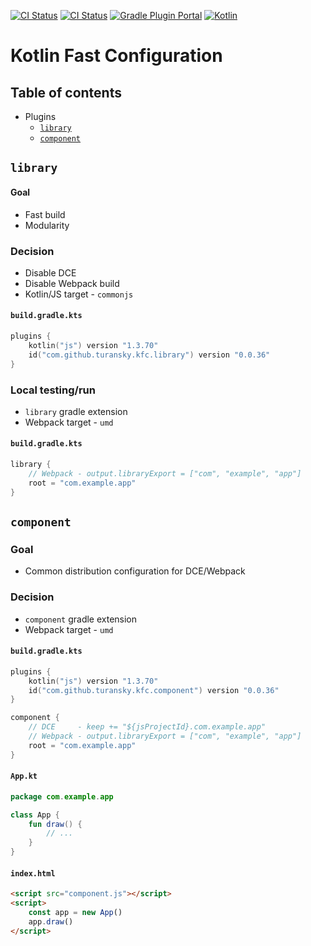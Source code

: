 [![CI Status](https://github.com/turansky/kfc-plugins/workflows/CI/badge.svg)](https://github.com/turansky/kfc-plugins/actions)
[![CI Status](https://github.com/turansky/kfc-plugins/workflows/gradle%20plugin/badge.svg)](https://github.com/turansky/kfc-plugins/actions)
[![Gradle Plugin Portal](https://img.shields.io/maven-metadata/v/https/plugins.gradle.org/m2/com/github/turansky/kfc/root/com.github.turansky.kfc.root.gradle.plugin/maven-metadata.xml.svg?label=plugin&logo=gradle)](https://plugins.gradle.org/plugin/com.github.turansky.kfc.root)
[![Kotlin](https://img.shields.io/badge/kotlin-1.3.61-blue.svg?logo=kotlin)](http://kotlinlang.org)

# Kotlin Fast Configuration

## Table of contents
* Plugins
  * [`library`](#library)
  * [`component`](#component)

## `library`

#### Goal
* Fast build
* Modularity

### Decision
* Disable DCE
* Disable Webpack build
* Kotlin/JS target - `commonjs` 

#### `build.gradle.kts`
```Kotlin
plugins {
    kotlin("js") version "1.3.70" 
    id("com.github.turansky.kfc.library") version "0.0.36"
}
```

### Local testing/run
* `library` gradle extension
* Webpack target - `umd`

#### `build.gradle.kts`
```Kotlin
library {
    // Webpack - output.libraryExport = ["com", "example", "app"]
    root = "com.example.app"
}
```

## `component`

### Goal
* Common distribution configuration for DCE/Webpack

### Decision
* `component` gradle extension
* Webpack target - `umd` 

#### `build.gradle.kts`
```Kotlin
plugins {
    kotlin("js") version "1.3.70" 
    id("com.github.turansky.kfc.component") version "0.0.36"
}

component {
    // DCE     - keep += "${jsProjectId}.com.example.app"
    // Webpack - output.libraryExport = ["com", "example", "app"]
    root = "com.example.app"
}
```

#### `App.kt`
```Kotlin
package com.example.app

class App {
    fun draw() { 
        // ...
    }
}
```

#### `index.html`
```HTML
<script src="component.js"></script>
<script>
    const app = new App()
    app.draw()
</script>
```

